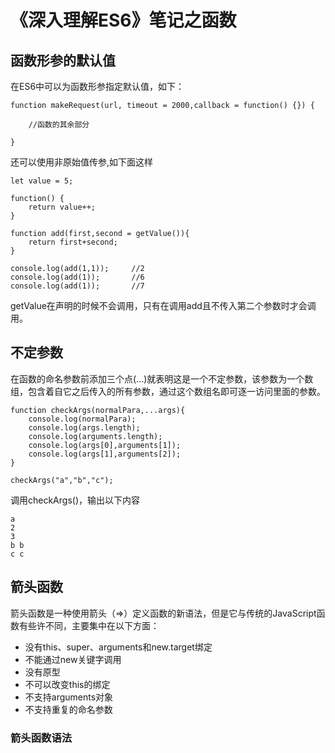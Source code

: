 
# 《深入理解ES6》笔记之函数


## 函数形参的默认值

在ES6中可以为函数形参指定默认值，如下：

```
function makeRequest(url, timeout = 2000,callback = function() {}) {

    //函数的其余部分

}
```

还可以使用非原始值传参,如下面这样

```
let value = 5;

function() {
    return value++;
}

function add(first,second = getValue()){
    return first+second;
}

console.log(add(1,1));     //2
console.log(add(1));       //6
console.log(add(1));       //7
```

getValue在声明的时候不会调用，只有在调用add且不传入第二个参数时才会调用。

## 不定参数

在函数的命名参数前添加三个点(...)就表明这是一个不定参数，该参数为一个数组，包含着自它之后传入的所有参数，通过这个数组名即可逐一访问里面的参数。

```
function checkArgs(normalPara,...args){
    console.log(normalPara);
    console.log(args.length);
    console.log(arguments.length);
    console.log(args[0],arguments[1]);
    console.log(args[1],arguments[2]);
}

checkArgs("a","b","c");
```
调用checkArgs()，输出以下内容
```
a
2
3
b b
c c
```

## 箭头函数

箭头函数是一种使用箭头（=>）定义函数的新语法，但是它与传统的JavaScript函数有些许不同，主要集中在以下方面：

* 没有this、super、arguments和new.target绑定
* 不能通过new关键字调用
* 没有原型
* 不可以改变this的绑定
* 不支持arguments对象
* 不支持重复的命名参数


### 箭头函数语法



























